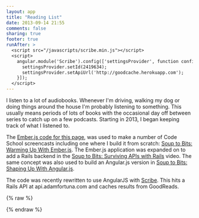 ```yaml
---
layout: app
title: "Reading List"
date: 2013-09-14 21:55
comments: false
sharing: true
footer: true
runAfter: >
  <script src="/javascripts/scribe.min.js"></script>
  <script>
    angular.module('Scribe').config(['settingsProvider', function config(settingsProvider) {
      settingsProvider.setId(2419634);
      settingsProvider.setApiUrl('http://goodcache.herokuapp.com');
    }]);
  </script>
---
```


I listen to a lot of audiobooks. Whenever I'm driving, walking my dog or doing things around the house I'm probably listening to something. This usually means periods of lots of books with the occasional day off between series to catch up on a few podcasts. Starting in 2013, I began keeping track of what I listened to.

The [Ember.js code for this page](https://github.com/codeschool/EmberReadinglist), was used to make a number of Code School screencasts including one where I build it from scratch: [Soup to Bits: Warming Up With Ember.js](https://www.codeschool.com/code_tv/soup-to-bits-warming-up-with-ember). The Ember.js application was expanded on to add a Rails backend in the [Soup to Bits: Surviving APIs with Rails](https://www.codeschool.com/code_tv/soup-to-bits-surviving-apis-with-rails) video. The same concept was also used to build an Angular.js version in [Soup to Bits: Shaping Up With Angular.js](https://www.codeschool.com/code_tv/soup-to-bits-shaping-up-with-angular-js).

The code was recently rewritten to use AngularJS with [Scribe](https://github.com/adamfortuna/scribe). This hits a Rails API at api.adamfortuna.com and caches results from GoodReads.

{% raw %}

<div ng-app='Scribe'>
  <script type='text/ng-template' id='index.html'>
    <div>
      <h2>Books</h2>

      <ol class='breadcrumb'>
        <li>Books</li>
      </ol>
    </div>

    <div class='row'>
      <div class='col-md-8 col-sm-8'>
        <ul class='list-unstyled books'>
          <sb-review ng-repeat='review in ctrl.reviews | filter: ctrl.filter' review='review'></sb-book>
        </ul>
      </div>

      <div class='col-md-3 col-md-offset-1 col-sm-4'>
        <h3>Filter Books</h3>
        <sb-filters filter='ctrl.filter'></sb-filters>
        <sb-rating-select></sb-rating-select>
        <sb-currently-reading></sb-currently-reading>
      </div>
    </div>
  </script>

  <script type='text/ng-template' id='show.html'>
    <div>
      <h2>Books</h2>

      <ol class='breadcrumb'>
        <li><a href='#/'>Books</a></li>
        <li class='active'>{{ctrl.review.book.title}}</li>
      </ol>
    </div>

    <div class='row'>
      <div class='col-md-12'>
        <ul class='books list-unstyled'>
          <sb-review review='ctrl.review'></sb-review>

          <li class='row book'>
            <div class='col-xs-9 col-xs-offset-3 col-md-8 col-md-offset-3 col-lg-offset-2'>
              <h3>More From <a href='{{ctrl.review.link}}' target='_blank'>Goodreads</a></h3>
              <div class='description' sb-safe-html='{{ctrl.review.book.description}}'></div>

              <div>
                <h3>Genres</h3>
                <ul class='list-unstyled list-inline'>
                  <li ng-repeat='genre in ctrl.review.book.genres'>
                    <a class='label label-primary' href='' ng-click='ctrl.addFilter("genre",genre)'>{{genre}}</a>
                  </li>
                </ul>
              </div>
            </div>
          </li>
        </ul>
      </div>
    </div>
  </script>

  <div ng-view></div>
</div>

{% endraw %}
